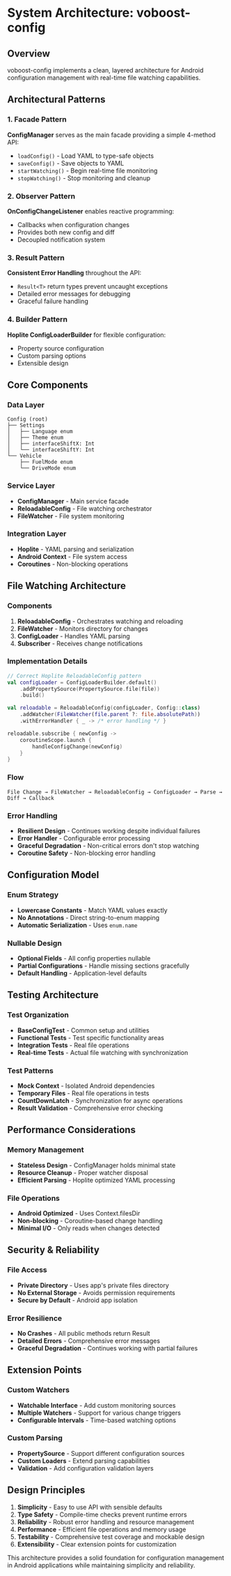 # System Architecture: voboost-config

## Overview

voboost-config implements a clean, layered architecture for Android configuration management with real-time file watching capabilities.

## Architectural Patterns

### 1. Facade Pattern
**ConfigManager** serves as the main facade providing a simple 4-method API:
- `loadConfig()` - Load YAML to type-safe objects
- `saveConfig()` - Save objects to YAML
- `startWatching()` - Begin real-time file monitoring
- `stopWatching()` - Stop monitoring and cleanup

### 2. Observer Pattern
**OnConfigChangeListener** enables reactive programming:
- Callbacks when configuration changes
- Provides both new config and diff
- Decoupled notification system

### 3. Result Pattern
**Consistent Error Handling** throughout the API:
- `Result<T>` return types prevent uncaught exceptions
- Detailed error messages for debugging
- Graceful failure handling

### 4. Builder Pattern
**Hoplite ConfigLoaderBuilder** for flexible configuration:
- Property source configuration
- Custom parsing options
- Extensible design

## Core Components

### Data Layer
```
Config (root)
├── Settings
│   ├── Language enum
│   ├── Theme enum
│   ├── interfaceShiftX: Int
│   └── interfaceShiftY: Int
└── Vehicle
    ├── FuelMode enum
    └── DriveMode enum
```

### Service Layer
- **ConfigManager** - Main service facade
- **ReloadableConfig** - File watching orchestrator
- **FileWatcher** - File system monitoring

### Integration Layer
- **Hoplite** - YAML parsing and serialization
- **Android Context** - File system access
- **Coroutines** - Non-blocking operations

## File Watching Architecture

### Components
1. **ReloadableConfig** - Orchestrates watching and reloading
2. **FileWatcher** - Monitors directory for changes
3. **ConfigLoader** - Handles YAML parsing
4. **Subscriber** - Receives change notifications

### Implementation Details
```kotlin
// Correct Hoplite ReloadableConfig pattern
val configLoader = ConfigLoaderBuilder.default()
    .addPropertySource(PropertySource.file(file))
    .build()

val reloadable = ReloadableConfig(configLoader, Config::class)
    .addWatcher(FileWatcher(file.parent ?: file.absolutePath))
    .withErrorHandler { _ -> /* error handling */ }

reloadable.subscribe { newConfig ->
    coroutineScope.launch {
        handleConfigChange(newConfig)
    }
}
```

### Flow
```
File Change → FileWatcher → ReloadableConfig → ConfigLoader → Parse → Diff → Callback
```

### Error Handling
- **Resilient Design** - Continues working despite individual failures
- **Error Handler** - Configurable error processing
- **Graceful Degradation** - Non-critical errors don't stop watching
- **Coroutine Safety** - Non-blocking error handling

## Configuration Model

### Enum Strategy
- **Lowercase Constants** - Match YAML values exactly
- **No Annotations** - Direct string-to-enum mapping
- **Automatic Serialization** - Uses `enum.name`

### Nullable Design
- **Optional Fields** - All config properties nullable
- **Partial Configurations** - Handle missing sections gracefully
- **Default Handling** - Application-level defaults

## Testing Architecture

### Test Organization
- **BaseConfigTest** - Common setup and utilities
- **Functional Tests** - Test specific functionality areas
- **Integration Tests** - Real file operations
- **Real-time Tests** - Actual file watching with synchronization

### Test Patterns
- **Mock Context** - Isolated Android dependencies
- **Temporary Files** - Real file operations in tests
- **CountDownLatch** - Synchronization for async operations
- **Result Validation** - Comprehensive error checking

## Performance Considerations

### Memory Management
- **Stateless Design** - ConfigManager holds minimal state
- **Resource Cleanup** - Proper watcher disposal
- **Efficient Parsing** - Hoplite optimized YAML processing

### File Operations
- **Android Optimized** - Uses Context.filesDir
- **Non-blocking** - Coroutine-based change handling
- **Minimal I/O** - Only reads when changes detected

## Security & Reliability

### File Access
- **Private Directory** - Uses app's private files directory
- **No External Storage** - Avoids permission requirements
- **Secure by Default** - Android app isolation

### Error Resilience
- **No Crashes** - All public methods return Result
- **Detailed Errors** - Comprehensive error messages
- **Graceful Degradation** - Continues working with partial failures

## Extension Points

### Custom Watchers
- **Watchable Interface** - Add custom monitoring sources
- **Multiple Watchers** - Support for various change triggers
- **Configurable Intervals** - Time-based watching options

### Custom Parsing
- **PropertySource** - Support different configuration sources
- **Custom Loaders** - Extend parsing capabilities
- **Validation** - Add configuration validation layers

## Design Principles

1. **Simplicity** - Easy to use API with sensible defaults
2. **Type Safety** - Compile-time checks prevent runtime errors
3. **Reliability** - Robust error handling and resource management
4. **Performance** - Efficient file operations and memory usage
5. **Testability** - Comprehensive test coverage and mockable design
6. **Extensibility** - Clear extension points for customization

This architecture provides a solid foundation for configuration management in Android applications while maintaining simplicity and reliability.